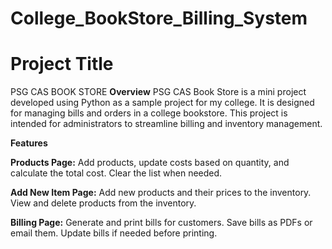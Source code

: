 # College_BookStore_Billing_System

# Project Title
 PSG CAS BOOK STORE
**Overview**
           PSG CAS Book Store is a mini project developed using Python as a sample project for my college. It is designed for managing bills and orders in a college bookstore. This project is intended for administrators to streamline billing and inventory management.

**Features**

**Products Page:** Add products, update costs based on quantity, and calculate the total cost. Clear the list when needed.


**Add New Item Page:** Add new products and their prices to the inventory. View and delete products from the inventory.


**Billing Page:**  Generate and print bills for customers. Save bills as PDFs or email them. Update bills if needed before printing.
